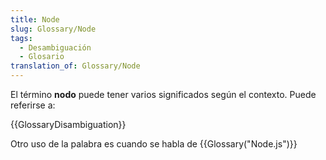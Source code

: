```yaml
---
title: Node
slug: Glossary/Node
tags:
  - Desambiguación
  - Glosario
translation_of: Glossary/Node
---
```

El término **nodo** puede tener varios significados según el contexto. Puede referirse a:

{{GlossaryDisambiguation}}

Otro uso de la palabra es cuando se habla de {{Glossary("Node.js")}}
